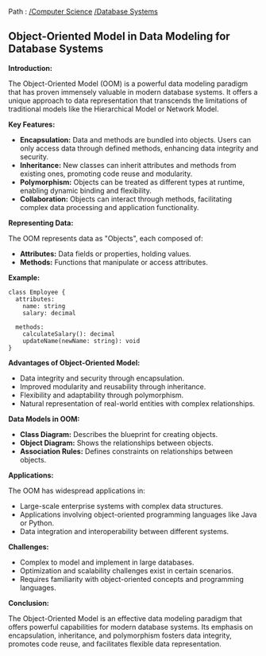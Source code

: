 Path : [/Computer Science](<..\..\index.md>) [/Database Systems](<..\index.md>)
## Object-Oriented Model in Data Modeling for Database Systems

**Introduction:**

The Object-Oriented Model (OOM) is a powerful data modeling paradigm that has proven immensely valuable in modern database systems. It offers a unique approach to data representation that transcends the limitations of traditional models like the Hierarchical Model or Network Model. 

**Key Features:**

- **Encapsulation:** Data and methods are bundled into objects. Users can only access data through defined methods, enhancing data integrity and security.
- **Inheritance:** New classes can inherit attributes and methods from existing ones, promoting code reuse and modularity.
- **Polymorphism:** Objects can be treated as different types at runtime, enabling dynamic binding and flexibility.
- **Collaboration:** Objects can interact through methods, facilitating complex data processing and application functionality.


**Representing Data:**

The OOM represents data as "Objects", each composed of:

- **Attributes:** Data fields or properties, holding values.
- **Methods:** Functions that manipulate or access attributes.

**Example:**

```
class Employee {
  attributes:
    name: string
    salary: decimal

  methods:
    calculateSalary(): decimal
    updateName(newName: string): void
}
```

**Advantages of Object-Oriented Model:**

- Data integrity and security through encapsulation.
- Improved modularity and reusability through inheritance.
- Flexibility and adaptability through polymorphism.
- Natural representation of real-world entities with complex relationships.


**Data Models in OOM:**

- **Class Diagram:** Describes the blueprint for creating objects.
- **Object Diagram:** Shows the relationships between objects.
- **Association Rules:** Defines constraints on relationships between objects.


**Applications:**

The OOM has widespread applications in:

- Large-scale enterprise systems with complex data structures.
- Applications involving object-oriented programming languages like Java or Python.
- Data integration and interoperability between different systems.


**Challenges:**

- Complex to model and implement in large databases.
- Optimization and scalability challenges exist in certain scenarios.
- Requires familiarity with object-oriented concepts and programming languages.


**Conclusion:**

The Object-Oriented Model is an effective data modeling paradigm that offers powerful capabilities for modern database systems. Its emphasis on encapsulation, inheritance, and polymorphism fosters data integrity, promotes code reuse, and facilitates flexible data representation.
